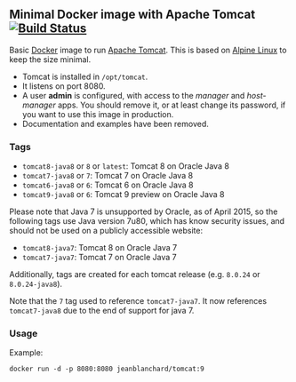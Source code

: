 ## Minimal Docker image with Apache Tomcat [![Build Status](https://travis-ci.org/jeanblanchard/docker-tomcat.svg?branch=master)](https://travis-ci.org/jeanblanchard/docker-tomcat)

Basic [Docker](https://www.docker.com/) image to run [Apache Tomcat](http://tomcat.apache.org/).
This is based on [Alpine Linux](http://alpinelinux.org/) to keep the size minimal.

* Tomcat is installed in `/opt/tomcat`.
* It listens on port 8080.
* A user **admin** is configured, with access to the _manager_ and _host-manager_ apps.
You should remove it, or at least change its password, if you want to use this image in production. 
* Documentation and examples have been removed.


### Tags

* `tomcat8-java8` or `8` or `latest`: Tomcat 8 on Oracle Java 8
* `tomcat7-java8` or `7`: Tomcat 7 on Oracle Java 8
* `tomcat6-java8` or `6`: Tomcat 6 on Oracle Java 8
* `tomcat9-java8` or `6`: Tomcat 9 preview on Oracle Java 8

Please note that Java 7 is unsupported by Oracle, as of April 2015, so the following tags
use Java version 7u80, which has know security issues, and should not be used on a publicly accessible website:

* `tomcat8-java7`: Tomcat 8 on Oracle Java 7
* `tomcat7-java7`: Tomcat 7 on Oracle Java 7

Additionally, tags are created for each tomcat release (e.g. `8.0.24` or `8.0.24-java8`).

Note that the `7` tag used to reference `tomcat7-java7`. It now references `tomcat7-java8`
due to the end of support for java 7.

### Usage

Example: 

    docker run -d -p 8080:8080 jeanblanchard/tomcat:9
